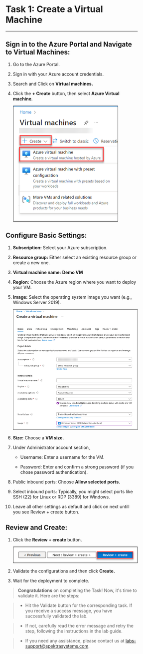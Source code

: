 <div style="margin-right: 50px; margin-left: 30px;">

# Task 1: Create a Virtual Machine
---

## Sign in to the Azure Portal and Navigate to Virtual Machines: 


   1. Go to the Azure Portal.

   2. Sign in with your Azure account credentials.

   3. Search and Click on **Virtual machines.**

   4. Click the **+ Create** button, then select **Azure Virtual machine**.

      ![](./img/01.png)

## Configure Basic Settings: 


   1. **Subscription:** Select your Azure subscription.

   2. **Resource group:** Either select an existing resource group or create a new one.

   3. **Virtual machine name:** **Demo VM**

   4. **Region:** Choose the Azure region where you want to deploy your VM.

   5. **Image:** Select the operating system image you want (e.g., Windows Server 2019).

      ![](./img/02.png) 

   6. **Size:** Choose a **VM size.**

   7. Under Administrator account section, 

      - Username: Enter a username for the VM.

      - Password: Enter and confirm a strong password (if you chose password authentication).

   8. Public inbound ports: Choose **Allow selected ports.**

   9. Select inbound ports: Typically, you might select ports like SSH (22) for Linux or RDP (3389) for Windows.

   10. Leave all other settings as default and click on next untill you see Review + create button. 

## Review and Create: <br>


   1. Click the **Review + create** button.

      ![](./img/03.png) 

   2. Validate the configurations and then click **Create.**

   3. Wait for the deployment to complete.

>**Congratulations** on completing the Task! Now, it's time to validate it. Here are the steps:

> - Hit the Validate button for the corresponding task. If you receive a success message, you have successfully validated the lab. 

> - If not, carefully read the error message and retry the step, following the instructions in the lab guide.

> - If you need any assistance, please contact us at labs-support@spektrasystems.com.

<validation step="8c9b9eff-22bd-4478-97f7-8f875770b72d" />
